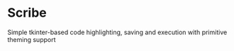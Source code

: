 # Scribe
Simple tkinter-based code highlighting, saving and execution with primitive theming support
